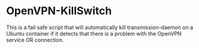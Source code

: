 # OpenVPN-KillSwitch
This is a fail safe script that will automatically kill transmission-daemon on a Ubuntu container if it detects that there is a problem with the OpenVPN service OR connection. 

